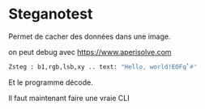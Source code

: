 # Steganotest

Permet de cacher des données dans une image.

on peut debug avec https://www.aperisolve.com

```bash
Zsteg : b1,rgb,lsb,xy .. text: "Hello, world!EOFq`#"

```

Et le programme décode.

Il faut maintenant faire une vraie CLI
